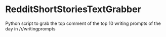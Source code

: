 # RedditShortStoriesTextGrabber
Python script to grab the top comment of the top 10 writing prompts of the day in /r/writingprompts
